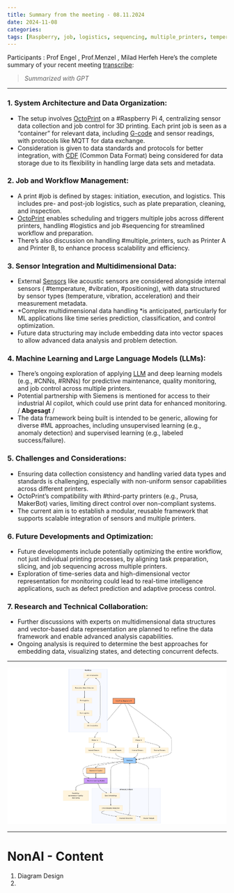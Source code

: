 ```yaml
---
title: Summary from the meeting - 08.11.2024
date: 2024-11-08
categories: 
tags: [Raspberry, job, logistics, sequencing, multiple_printers, temperature, vibration, positioning, CNNs, RNNs, ML, third]
---
```


Participants : Prof Engel , Prof.Menzel , Milad Herfeh
Here’s the complete summary of your recent meeting [transcribe](../transcribe): 
> *Summarized with GPT*
---

### 1. **System Architecture and Data Organization:**
   - The setup involves [OctoPrint](../OctoPrint) on a #Raspberry Pi 4, centralizing sensor data collection and job control for 3D printing. Each print job is seen as a “container” for relevant data, including [G-code](../G-code) and sensor readings, with protocols like MQTT for data exchange.
   - Consideration is given to data standards and protocols for better integration, with [CDF](../CDF) (Common Data Format) being considered for data storage due to its flexibility in handling large data sets and metadata.

### 2. **Job and Workflow Management:**
   - A print #job is defined by stages: initiation, execution, and logistics. This includes pre- and post-job logistics, such as plate preparation, cleaning, and inspection.
   - [OctoPrint](../OctoPrint) enables scheduling and triggers multiple jobs across different printers, handling #logistics and job #sequencing for streamlined workflow and preparation.
   - There’s also discussion on handling #multiple_printers, such as Printer A and Printer B, to enhance process scalability and efficiency.

### 3. **Sensor Integration and Multidimensional Data:**
   - External [Sensors](../Sensors) like acoustic sensors are considered alongside internal sensors ( #temperature, #vibration, #positioning), with data structured by sensor types (temperature, vibration, acceleration) and their measurement metadata.
   - *Complex multidimensional data handling *is anticipated, particularly for ML applications like time series prediction, classification, and control optimization.
   - Future data structuring may include embedding data into vector spaces to allow advanced data analysis and problem detection.

### 4. **Machine Learning and Large Language Models (LLMs):**
   - There’s ongoing exploration of applying [LLM](../LLM) and deep learning models (e.g., #CNNs, #RNNs) for predictive maintenance, quality monitoring, and job control across multiple printers.
   - Potential partnership with Siemens is mentioned for access to their industrial AI copilot, which could use print data for enhanced monitoring. / **Abgesagt** / 
   - The data framework being built is intended to be generic, allowing for diverse #ML approaches, including unsupervised learning (e.g., anomaly detection) and supervised learning (e.g., labeled success/failure).

### 5. **Challenges and Considerations:**
   - Ensuring data collection consistency and handling varied data types and standards is challenging, especially with non-uniform sensor capabilities across different printers.
   - OctoPrint’s compatibility with #third-party printers (e.g., Prusa, MakerBot) varies, limiting direct control over non-compliant systems.
   - The current aim is to establish a modular, reusable framework that supports scalable integration of sensors and multiple printers.

### 6. **Future Developments and Optimization:**
   - Future developments include potentially optimizing the entire workflow, not just individual printing processes, by aligning task preparation, slicing, and job sequencing across multiple printers.
   - Exploration of time-series data and high-dimensional vector representation for monitoring could lead to real-time intelligence applications, such as defect prediction and adaptive process control.

### 7. **Research and Technical Collaboration:**
   - Further discussions with experts on multidimensional data structures and vector-based data representation are planned to refine the data framework and enable advanced analysis capabilities.
   - Ongoing analysis is required to determine the best approaches for embedding data, visualizing states, and detecting concurrent defects.

---


![/assets/wiki/mermaid-diagram-2024-11-08-182230.png](assets/wiki/mermaid-diagram-2024-11-08-182230.png)




--- 
# NonAI - Content 


1. Diagram Design 
2. 